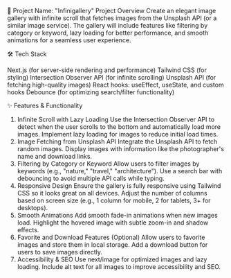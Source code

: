 🚀 Project Name: "Infinigallery"
Project Overview
Create an elegant image gallery with infinite scroll that fetches images from the Unsplash API (or a similar image service). The gallery will include features like filtering by category or keyword, lazy loading for better performance, and smooth animations for a seamless user experience.



🛠️ Tech Stack

Next.js (for server-side rendering and performance)
Tailwind CSS (for styling)
Intersection Observer API (for infinite scrolling)
Unsplash API (for fetching high-quality images)
React hooks: useEffect, useState, and custom hooks
Debounce (for optimizing search/filter functionality)



✨ Features & Functionality

1. Infinite Scroll with Lazy Loading
Use the Intersection Observer API to detect when the user scrolls to the bottom and automatically load more images.
Implement lazy loading for images to reduce initial load times.
2. Image Fetching from Unsplash API
Integrate the Unsplash API to fetch random images.
Display images with information like the photographer's name and download links.
3. Filtering by Category or Keyword
Allow users to filter images by keywords (e.g., "nature," "travel," "architecture").
Use a search bar with debouncing to avoid multiple API calls while typing.
4. Responsive Design
Ensure the gallery is fully responsive using Tailwind CSS so it looks great on all devices.
Adjust the number of columns based on screen size (e.g., 1 column for mobile, 2 for tablets, 3+ for desktops).
5. Smooth Animations
Add smooth fade-in animations when new images load.
Highlight the hovered image with subtle zoom-in and shadow effects.
6. Favorite and Download Features (Optional)
Allow users to favorite images and store them in local storage.
Add a download button for users to save images directly.
7. Accessibility & SEO
Use next/image for optimized images and lazy loading.
Include alt text for all images to improve accessibility and SEO.
